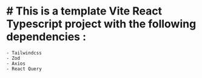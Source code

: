 # # This is a template Vite React Typescript project with the following dependencies :
    - Tailwindcss
    - Zod
    - Axios
    - React Query

